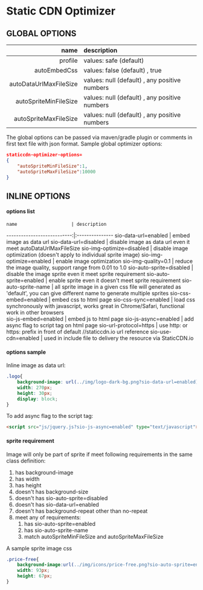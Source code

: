 Static CDN Optimizer
====================

GLOBAL OPTIONS
--------------

name  | description
------------:|:---------------
 profile  |  values: safe (default) | relaxed
 autoEmbedCss  |  values: false (default) , true
 autoDataUrlMaxFileSize  | values: null (default) , any positive numbers
 autoSpriteMinFileSize  | values: null (default) , any positive numbers
 autoSpriteMaxFileSize  | values: null (default) , any positive numbers


The global options can be passed via maven/gradle plugin or comments in first text file with json format. Sample global optimizer options:
```json
staticcdn-optimizer-options=
{
    "autoSpriteMinFileSize":1,
    "autoSpriteMaxFileSize":10000
}
```



INLINE OPTIONS
--------------

#### options list

    name                    | description
---------------------------:|:---------------
 sio-data-url=enabled       |  embed image as data url
 sio-data-url=disabled      |  disable image as data url even it meet autoDataUrlMaxFileSize
 sio-img-optimize=disabled  | disable image optimization (doesn't apply to individual sprite image)
 sio-img-optimize=enabled   | enable image optimization
 sio-img-quality=0.1        | reduce the image quality, support range from 0.01 to 1.0
 sio-auto-sprite=disabled   | disable the image sprite even it meet sprite requirement
 sio-auto-sprite=enabled    | enable sprite even it doesn't meet sprite requirement
 sio-auto-sprite-name       |  all sprite image in a given css file will generated as 'default', you can give different name to generate multiple sprites
 sio-css-embed=enabled      | embed css to html page
 sio-css-sync=enabled       | load css synchronously with javascript, works great in Chrome/Safari, functional work in other browsers  
 sio-js-embed=enabled       | embed js to html page
 sio-js-async=enabled       | add async flag to script tag on html page
 sio-url-protocol=https     | use http: or https: prefix in front of default //staticcdn.io url reference 
 sio-use-cdn=enabled        | used in include file to delivery the resource via StaticCDN.io
  



#### options sample

Inline image as data url:
```css
.logo{
    background-image: url(../img/logo-dark-bg.png?sio-data-url=enabled);
    width: 270px;
    height: 30px;
    display: block;
}
```

To add async flag to the script tag:
```html
<script src="js/jquery.js?sio-js-async=enabled" type="text/javascript"></script>
```



#### sprite requirement

Image will only be part of sprite if meet following requirements in the same class definition:

1. has background-image
1. has width
1. has height
1. doesn't has background-size
1. doesn't has sio-auto-sprite=disabled
1. doesn't has sio-data-url=enabled
1. doesn't has background-repeat other than no-repeat
1. meet any of requirements:
    1. has sio-auto-sprite=enabled
    1. has sio-auto-sprite-name
    1. match autoSpriteMinFileSize and autoSpriteMaxFileSize

A sample sprite image css
```css
.price-free{
    background-image:url(../img/icons/price-free.png?sio-auto-sprite=enabled);
    width: 93px;
    height: 67px;
}
```
